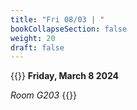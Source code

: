 ```yaml
---
title: "Fri 08/03 | "
bookCollapseSection: false
weight: 20
draft: false
---
```


{{<hint info>}}
**Friday, March 8 2024**

*Room G203*
{{</hint>}}
